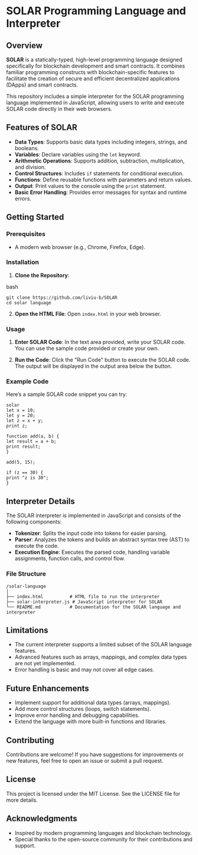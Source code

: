 # SOLAR Programming Language and Interpreter

## Overview

**SOLAR** is a statically-typed, high-level programming language designed specifically for blockchain development and smart contracts. It combines familiar programming constructs with blockchain-specific features to facilitate the creation of secure and efficient decentralized applications (DApps) and smart contracts.

This repository includes a simple interpreter for the SOLAR programming language implemented in JavaScript, allowing users to write and execute SOLAR code directly in their web browsers.

## Features of SOLAR

- **Data Types**: Supports basic data types including integers, strings, and booleans.
- **Variables**: Declare variables using the `let` keyword.
- **Arithmetic Operations**: Supports addition, subtraction, multiplication, and division.
- **Control Structures**: Includes `if` statements for conditional execution.
- **Functions**: Define reusable functions with parameters and return values.
- **Output**: Print values to the console using the `print` statement.
- **Basic Error Handling**: Provides error messages for syntax and runtime errors.

## Getting Started

### Prerequisites

- A modern web browser (e.g., Chrome, Firefox, Edge).

### Installation

1. **Clone the Repository**: 

bash
```
git clone https://github.com/liviu-b/SOLAR
cd solar language
```
2. **Open the HTML File**: 
 Open `index.html` in your web browser.

### Usage

1. **Enter SOLAR Code**: In the text area provided, write your SOLAR code. You can use the sample code provided or create your own.

2. **Run the Code**: Click the "Run Code" button to execute the SOLAR code. The output will be displayed in the output area below the button.

### Example Code

Here’s a sample SOLAR code snippet you can try:

```
solar
let x = 10;
let y = 20;
let z = x + y;
print z;

function add(a, b) {
let result = a + b;
print result;
}

add(5, 15);

if (z == 30) {
print "z is 30";
}
```

## Interpreter Details

The SOLAR interpreter is implemented in JavaScript and consists of the following components:

- **Tokenizer**: Splits the input code into tokens for easier parsing.
- **Parser**: Analyzes the tokens and builds an abstract syntax tree (AST) to execute the code.
- **Execution Engine**: Executes the parsed code, handling variable assignments, function calls, and control flow.

### File Structure
```
/solar-language
│
├── index.html          # HTML file to run the interpreter
├── solar-interpreter.js # JavaScript interpreter for SOLAR
└── README.md           # Documentation for the SOLAR language and interpreter
```

## Limitations

- The current interpreter supports a limited subset of the SOLAR language features.
- Advanced features such as arrays, mappings, and complex data types are not yet implemented.
- Error handling is basic and may not cover all edge cases.

## Future Enhancements

- Implement support for additional data types (arrays, mappings).
- Add more control structures (loops, switch statements).
- Improve error handling and debugging capabilities.
- Extend the language with more built-in functions and libraries.

## Contributing

Contributions are welcome! If you have suggestions for improvements or new features, feel free to open an issue or submit a pull request.

## License

This project is licensed under the MIT License. See the LICENSE file for more details.

## Acknowledgments

- Inspired by modern programming languages and blockchain technology.
- Special thanks to the open-source community for their contributions and support.
